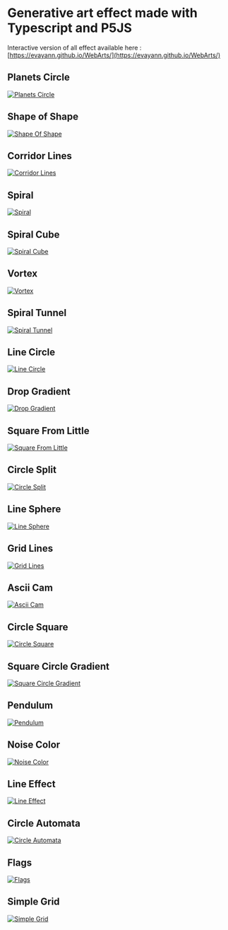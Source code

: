 # Generative art effect made with Typescript and P5JS

Interactive version of all effect available here : [https://evayann.github.io/WebArts/](https://evayann.github.io/WebArts/)

## Planets Circle

[![Planets Circle](./dist/planetsCircle/planetsCircle.png)](https://github.com/evayann/WebArts/blob/main/src/planetsCircle/planetsCircle.ts)

## Shape of Shape

[![Shape Of Shape](./dist/shapeOfShape/shapeOfShape.png)](https://github.com/evayann/WebArts/blob/main/src/shapeOfShape/shapeOfShape.ts)

## Corridor Lines

[![Corridor Lines](./dist/corridorLines/corridorLines.png)](https://github.com/evayann/WebArts/blob/main/src/corridorLines/corridorLines.ts)

## Spiral

[![Spiral](./dist/spiral/spiral.png)](https://github.com/evayann/WebArts/blob/main/src/spiral/spiral.ts)

## Spiral Cube

[![Spiral Cube](./dist/spiralCube/spiralCube.png)](https://github.com/evayann/WebArts/blob/main/src/spiralCube/spiralCube.ts)

## Vortex

[![Vortex](./dist/vortex/vortex.png)](https://github.com/evayann/WebArts/blob/main/src/vortex/vortex.ts)

## Spiral Tunnel

[![Spiral Tunnel](./dist/spiralTunnel/spiralTunnel.png)](https://github.com/evayann/WebArts/blob/main/src/spiralTunnel/spiralTunnel.ts)

## Line Circle

[![Line Circle](./dist/lineCircle/lineCircle.png)](https://github.com/evayann/WebArts/blob/main/src/lineCircle/lineCircle.ts)

## Drop Gradient

[![Drop Gradient](./dist/dropGradient/dropGradient.png)](https://github.com/evayann/WebArts/blob/main/src/dropGradient/dropGradient.ts)

## Square From Little

[![Square From Little](./dist/squareFromLittle/squareFromLittle.png)](https://github.com/evayann/WebArts/blob/main/src/squareFromLittle/squareFromLittle.ts)

## Circle Split

[![Circle Split](./dist/circleSplit/circleSplit.png)](https://github.com/evayann/WebArts/blob/main/src/circleSplit/circleSplit.ts)

## Line Sphere

[![Line Sphere](./dist/lineSphere/lineSphere.png)](https://github.com/evayann/WebArts/blob/main/src/lineSphere/lineSphere.ts)

## Grid Lines

[![Grid Lines](./dist/gridLines/gridLines.png)](https://github.com/evayann/WebArts/blob/main/src/gridLines/gridLines.ts)

## Ascii Cam

[![Ascii Cam](./dist/asciiCam/asciiCam.png)](https://github.com/evayann/WebArts/blob/main/src/asciiCam/asciiCam.ts)

## Circle Square

[![Circle Square](./dist/circleSquare/circleSquare.png)](https://github.com/evayann/WebArts/blob/main/src/circleSquare/circleSquare.ts)

## Square Circle Gradient

[![Square Circle Gradient](./dist/squareCircleGradient/squareCircleGradient.png)](https://github.com/evayann/WebArts/blob/main/src/squareCircleGradient/squareCircleGradient.ts)

## Pendulum

[![Pendulum](./dist/pendulumDraw/pendulum.png)](https://github.com/evayann/WebArts/blob/main/src/pendulumDraw/pendulumDraw.ts)

## Noise Color

[![Noise Color](./dist/noiseColor/noiseColor.png)](https://github.com/evayann/WebArts/blob/main/src/noiseColor/noiseColor.ts)

## Line Effect

[![Line Effect](./dist/lineEffect/lineEffect.png)](https://github.com/evayann/WebArts/blob/main/src/lineEffect/lineEffect.ts)

## Circle Automata

[![Circle Automata](./dist/circleAutomata/circleAutomata.png)](https://github.com/evayann/WebArts/blob/main/src/circleAutomata/circleAutomata.ts)

## Flags

[![Flags](./dist/flags/flags.png)](https://github.com/evayann/WebArts/blob/main/src/flags/flags.ts)

## Simple Grid

[![Simple Grid](./dist/simpleGrid/simpleGrid.png)](https://github.com/evayann/WebArts/blob/main/src/simpleGrid/simpleGrid.ts)
